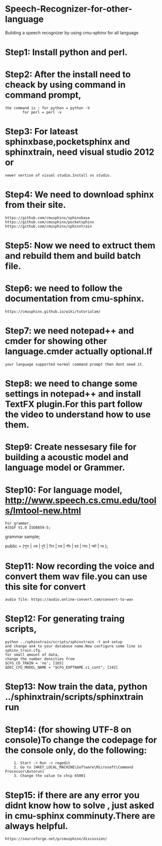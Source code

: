 # Speech-Recognizer-for-other-language
Building a speech recognizer by using cmu-sphinx for all language
# Step1: Install python and perl.
# Step2: After the install need to cheack by using command in command prompt,
	the command is : for python = python -V 
			for perl = perl -v
# Step3: For lateast sphinxbase,pocketsphinx and sphinxtrain, need visual studio 2012 or 
	newer vertion of visual studio.Install vs studio.
# Step4: We need to download sphinx from their site.
	https://github.com/cmusphinx/sphinxbase
	https://github.com/cmusphinx/pocketsphinx
	https://github.com/cmusphinx/sphinxtrain
# Step5: Now we need to extruct them and rebuild them and build batch file.
# Step6: we need to follow the documentation from cmu-sphinx.
	https://cmusphinx.github.io/wiki/tutorialam/
# Step7: we need notepad++ and cmder for showing other language.cmder actually optional.If
	your language supported normal command prompt then dont need it.
# Step8: we need to change some settings in notepad++ and install TextFX plugin.For this part 	follow the video to understand how to use them.
# Step9: Create nessesary file for building a acoustic model and language model or Grammer.
# Step10: For language model, http://www.speech.cs.cmu.edu/tools/lmtool-new.html
	For grammer, 
	#JSGF V1.0 ISO8859-5;

	
grammar sample;
	
public <bangla> = (শূন্য | এক  | দুই | তিন | চার  | পাঁচ | ছয় | সাত | আট | নয় );

# Step11: Now recording the voice and convert them wav file.you can use this site for convert
	audio file: https://audio.online-convert.com/convert-to-wav
# Step12: For generating traing scripts,
	python ../sphinxtrain/scripts/sphinxtrain -t an4 setup
	and change an4 to your database name.Now configure some line in sphinx_train.cfg.
	for small amount of data,
	change the number densities from 
	$CFG_CD_TRAIN = 'no'; [165]
	$DEC_CFG_MODEL_NAME = "$CFG_EXPTNAME.ci_cont"; [242]
# Step13: Now train the data, python ../sphinxtrain/scripts/sphinxtrain run
# Step14: (for showing UTF-8 on console)To change the codepage for the console only, do the following:

		1. Start -> Run -> regedit
		2. Go to [HKEY_LOCAL_MACHINE\Software\Microsoft\Command Processor\Autorun]
		3. Change the value to chcp 65001
# Step15: if there are any error you didnt know how to solve , just asked in cmu-sphinx 		comminuty.There are always helpful.
	https://sourceforge.net/p/cmusphinx/discussion/
